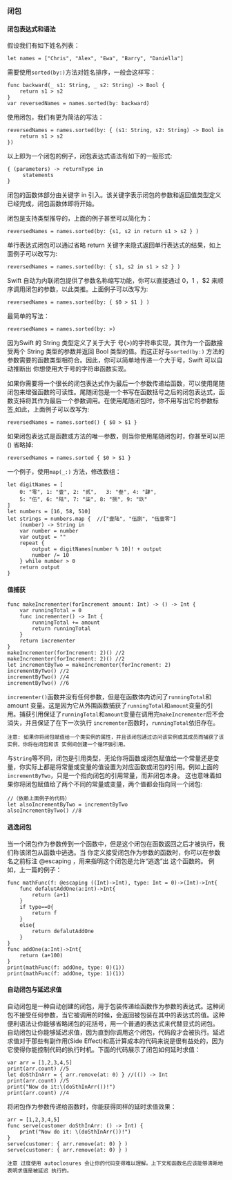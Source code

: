 
### 闭包


#### 闭包表达式和语法
假设我们有如下姓名列表：

```
let names = ["Chris", "Alex", "Ewa", "Barry", "Daniella"]
```
需要使用```sorted(by:)```方法对姓名排序，一般会这样写：

```
func backward(_ s1: String, _ s2: String) -> Bool {
    return s1 > s2
}
var reversedNames = names.sorted(by: backward)
```
使用闭包，我们有更为简洁的写法：

```
reversedNames = names.sorted(by: { (s1: String, s2: String) -> Bool in
    return s1 > s2
})
```
以上即为一个闭包的例子，闭包表达式语法有如下的一般形式:

```
{ (parameters) -> returnType in     statements}
```
闭包的函数体部分由关键字 in 引入。该关键字表示闭包的参数和返回值类型定义已经完成，闭包函数体即将开始。

闭包是支持类型推导的，上面的例子甚至可以简化为：

```
reversedNames = names.sorted(by: {s1, s2 in return s1 > s2 } )
```
单行表达式闭包可以通过省略 return 关键字来隐式返回单行表达式的结果，如上面例子可以改写为:

```
reversedNames = names.sorted(by: { s1, s2 in s1 > s2 } )
```
Swift 自动为内联闭包提供了参数名称缩写功能，你可以直接通过 $0 ，$1 ，$2 来顺序调用闭包的参数，以此类推。上面例子可以改写为:

```
reversedNames = names.sorted(by: { $0 > $1 } )
```
最简单的写法：

```
reversedNames = names.sorted(by: >)
```
因为Swift 的 String 类型定义了关于大于 号(>)的字符串实现，其作为一个函数接受两个 String 类型的参数并返回 Bool 类型的值。而这正好与```sorted(by:)``` 方法的参数需要的函数类型相符合。因此，你可以简单地传递一个大于号，Swift 可以自动推断出 你想使用大于号的字符串函数实现。

如果你需要将一个很长的闭包表达式作为最后一个参数传递给函数，可以使用尾随闭包来增强函数的可读性。尾随闭包是一个书写在函数括号之后的闭包表达式，函数支持将其作为最后一个参数调用。在使用尾随闭包时，你不用写出它的参数标签,如此，上面例子可以改写为:

```
reversedNames = names.sorted() { $0 > $1 }
```
如果闭包表达式是函数或方法的唯一参数，则当你使用尾随闭包时，你甚至可以把 () 省略掉:

```
reversedNames = names.sorted { $0 > $1 }
```
一个例子，使用```map(_:)``` 方法，修改数组：

```
let digitNames = [
    0: "零", 1: "壹", 2: "贰",   3: "叁", 4: "肆",
    5: "伍", 6: "陆", 7: "柒", 8: "捌", 9: "玖"
]
let numbers = [16, 58, 510]
let strings = numbers.map {  //["壹陆", "伍捌", "伍壹零"]
    (number) -> String in
    var number = number
    var output = ""
    repeat {
        output = digitNames[number % 10]! + output
        number /= 10
    } while number > 0
    return output
}
```

#### 值捕获

```
func makeIncrementer(forIncrement amount: Int) -> () -> Int {
    var runningTotal = 0
    func incrementer() -> Int {
        runningTotal += amount
        return runningTotal
    }
    return incrementer
}
makeIncrementer(forIncrement: 2)() //2
makeIncrementer(forIncrement: 2)() //2
let incrementByTwo = makeIncrementer(forIncrement: 2)
incrementByTwo() //2
incrementByTwo() //4
incrementByTwo() //6
```
```incrementer()```函数并没有任何参数，但是在函数体内访问了```runningTotal```和 amount 变量。这是因为它从外围函数捕获了```runningTotal```和```amount```变量的引用。捕获引用保证了```runningTotal```和```amount```变量在调用完```makeIncrementer```后不会消失，并且保证了在下一次执行 ```incrementer```函数时，```runningTotal```依旧存在。

```
注意: 如果你将闭包赋值给一个类实例的属性，并且该闭包通过访问该实例或其成员而捕获了该实例，你将在闭包和该 实例间创建一个循环强引用。
```
与```String```等不同，闭包是引用类型，无论你将函数或闭包赋值给一个常量还是变量，你实际上都是将常量或变量的值设置为对应函数或闭包的引用。例如上面的```incrementByTwo```，只是一个指向闭包的引用常量，而非闭包本身。
这也意味着如果你将闭包赋值给了两个不同的常量或变量，两个值都会指向同一个闭包:

```
//（依赖上面例子的代码）
let alsoIncrementByTwo = incrementByTwo
alsoIncrementByTwo() //8
```


#### 逃逸闭包
当一个闭包作为参数传到一个函数中，但是这个闭包在函数返回之后才被执行，我们称该闭包从函数中逃逸。当 你定义接受闭包作为参数的函数时，你可以在参数名之前标注 @escaping ，用来指明这个闭包是允许“逃逸”出 这个函数的。
例如，上一篇的例子：

```
func mathFunc(f: @escaping ((Int)->Int), type: Int = 0)->(Int)->Int{
    func defalutAddOne(a:Int)->Int{
        return (a+1)
    }
    if type==0{
        return f
    }
    else{
        return defalutAddOne
    }
}
func addOne(a:Int)->Int{
    return (a+100)
}
print(mathFunc(f: addOne, type: 0)(1))
print(mathFunc(f: addOne, type: 1)(1))
```


#### 自动闭包与延迟求值

自动闭包是一种自动创建的闭包，用于包装传递给函数作为参数的表达式。这种闭包不接受任何参数，当它被调用的时候，会返回被包装在其中的表达式的值。这种便利语法让你能够省略闭包的花括号，用一个普通的表达式来代替显式的闭包。
自动闭包让你能够延迟求值，因为直到你调用这个闭包，代码段才会被执行。延迟求值对于那些有副作用(Side Effect)和高计算成本的代码来说是很有益处的，因为它使得你能控制代码的执行时机。下面的代码展示了闭包如何延时求值：

```
var arr = [1,2,3,4,5]
print(arr.count) //5
let doSthInArr = { arr.remove(at: 0) } //(()) -> Int
print(arr.count) //5
print("Now do it:\(doSthInArr())!")
print(arr.count) //4
```
将闭包作为参数传递给函数时，你能获得同样的延时求值效果：

```
arr = [1,2,3,4,5]
func serve(customer doSthInArr: () -> Int) {
    print("Now do it: \(doSthInArr())!")
}
serve(customer: { arr.remove(at: 0) } )
serve(customer: { arr.remove(at: 0) } )
```

```
注意 过度使用 autoclosures 会让你的代码变得难以理解。上下文和函数名应该能够清晰地表明求值是被延迟 执行的。
```





